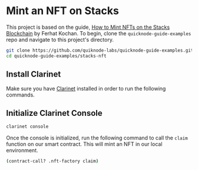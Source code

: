 # Mint an NFT on Stacks

This project is based on the guide, [How to Mint NFTs on the Stacks Blockchain](https://www.quicknode.com/guides/web3-sdks/how-to-mint-nfts-on-the-stacks-blockchain) by Ferhat Kochan. To begin, clone the `quicknode-guide-examples` repo and navigate to this project's directory.

```bash
git clone https://github.com/quiknode-labs/quicknode-guide-examples.git
cd quicknode-guide-examples/stacks-nft
```

## Install Clarinet

Make sure you have [Clarinet](https://github.com/hirosystems/clarinet) installed in order to run the following commands.

## Initialize Clarinet Console

```bash
clarinet console
```

Once the console is initialized, run the following command to call the `claim` function on our smart contract. This will mint an NFT in our local environment.

```bash
(contract-call? .nft-factory claim)
```
